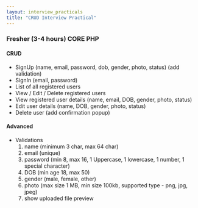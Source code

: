 ```yaml
---
layout: interview_practicals
title: "CRUD Interview Practical"
---
```


### Fresher (3-4 hours) CORE PHP
#### CRUD
* SignUp (name, email, password, dob, gender, photo, status) (add validation)
* SignIn (email, password)
* List of all registered users
* View / Edit / Delete registered users
* View registered user details (name, email, DOB, gender, photo, status)
* Edit user details (name, DOB, gender, photo, status)
* Delete user (add confirmation popup)


#### Advanced
* Validations
    1. name (minimum 3 char, max 64 char)
    2. email (unique)
    3. password (min 8, max 16, 1 Uppercase, 1 lowercase, 1 number, 1 special character)
    4. DOB (min age 18, max 50)
    5. gender (male, female, other)
    6. photo (max size 1 MB, min size 100kb, supported type - png, jpg, jpeg)
    7. show uploaded file preview